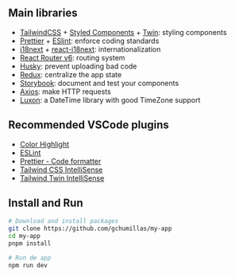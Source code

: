 ## Main libraries

- [TailwindCSS](https://tailwindcss.com/) + [Styled Components](https://styled-components.com/) + [Twin](https://github.com/ben-rogerson/twin.macro): styling components
- [Prettier](https://prettier.io/) + [ESlint](https://eslint.org/): enforce coding standards
- [i18next](https://www.i18next.com/) + [react-i18next](https://react.i18next.com/): internationalization
- [React Router v6](https://reactrouter.com/en/main): routing system
- [Husky](https://typicode.github.io/husky/): prevent uploading bad code
- [Redux](https://redux.js.org/): centralize the app state
- [Storybook](https://storybook.js.org/): document and test your components
- [Axios](https://github.com/axios/axios): make HTTP requests
- [Luxon](https://moment.github.io/luxon/#/): a DateTime library with good TimeZone support

## Recommended VSCode plugins

- [Color Highlight](https://marketplace.visualstudio.com/items?itemName=naumovs.color-highlight)
- [ESLint](https://marketplace.visualstudio.com/items?itemName=dbaeumer.vscode-eslint)
- [Prettier - Code formatter](https://marketplace.visualstudio.com/items?itemName=esbenp.prettier-vscode)
- [Tailwind CSS IntelliSense](https://marketplace.visualstudio.com/items?itemName=bradlc.vscode-tailwindcss)
- [Tailwind Twin IntelliSense](https://marketplace.visualstudio.com/items?itemName=lightyen.tailwindcss-intellisense-twin)

## Install and Run

```bash
# Download and install packages
git clone https://github.com/gchumillas/my-app
cd my-app
pnpm install

# Run de app
npm run dev
```
